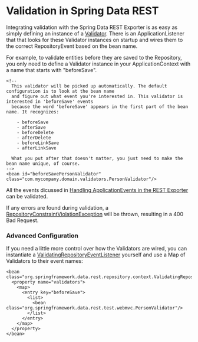 # Validation in Spring Data REST

Integrating validation with the Spring Data REST Exporter is as easy as simply defining an instance of a [Validator](http://static.springsource.org/spring/docs/3.1.x/javadoc-api/org/springframework/validation/Validator.html). There is an ApplicationListener that that looks for these Validator instances on startup and wires them to the correct RepositoryEvent based on the bean name.

For example, to validate entities before they are saved to the Repository, you only need to define a Validator instance in your ApplicationContext with a name that starts with "beforeSave".

    <!--
      This validator will be picked up automatically. The default configuration is to look at the bean name
      and figure out what event you're interested in. This validator is interested in 'beforeSave' events
      because the word 'beforeSave' appears in the first part of the bean name. It recognizes:

        - beforeSave
        - afterSave
        - beforeDelete
        - afterDelete
        - beforeLinkSave
        - afterLinkSave

      What you put after that doesn't matter, you just need to make the bean name unique, of course.
    -->
    <bean id="beforeSavePersonValidator" class="com.mycompany.domain.validators.PersonValidator"/>

All the events dicussed in [Handling ApplicationEvents in the REST Exporter](wiki/Handling-ApplicationEvents-in-the-REST-Exporter) can be validated.

If any errors are found during validation, a [RepositoryConstraintViolationException](blob/master/spring-data-rest-repository/src/main/java/org/springframework/data/rest/repository/RepositoryConstraintViolationException.java) will be thrown, resulting in a 400 Bad Request.

### Advanced Configuration

If you need a little more control over how the Validators are wired, you can instantiate a [ValidatingRepositoryEventListener](blob/master/spring-data-rest-repository/src/main/java/org/springframework/data/rest/repository/context/ValidatingRepositoryEventListener.java) yourself and use a Map of Validators to their event names:

    <bean class="org.springframework.data.rest.repository.context.ValidatingRepositoryEventListener">
      <property name="validators">
        <map>
          <entry key="beforeSave">
            <list>
              <bean class="org.springframework.data.rest.test.webmvc.PersonValidator"/>
            </list>
          </entry>
        </map>
      </property>
    </bean>
